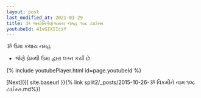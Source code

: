 ```yaml
---
layout: post
last_modified_at: 2021-03-29
title: ૐ જ્યોતિર્ગણેશ્વરાય નમહ ૧૦૮ ટાઈમ્સ
youtubeId: 41vGIXIIcsY
---
```

 
 
 ૐ ઉમા કંથાય નમહ  
 
 -  જેણે પ્રેમથી ઉમા દ્વારા લગ્ન કર્યાં છે 
 
  
 
  
 
 
 
 
 
 


{% include youtubePlayer.html id=page.youtubeId %}
 
[Next]({{ site.baseurl }}{% link  split2/_posts/2015-10-26-ૐ વિક્રમીને નામ ૧૦૮ ટાઈમ્સ.md%})
 
